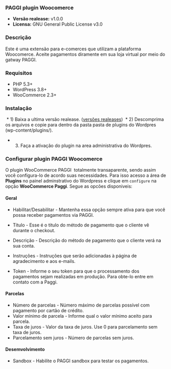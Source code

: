 
### PAGGI plugin Woocomerce

- **Versão realease:** v1.0.0
- **Licensa:** GNU General Public License v3.0

### Descrição
Este é uma extensão para e-comerces que utilizam a plataforma Woocomerce. Aceite pagamentos diramente em sua loja virtual por meio do gatway PAGGI.

### Requisitos
*  PHP 5.3+
*  WordPress 3.8+
*  WooCommerce 2.3+

### Instalação
  * 1) Baixa a ultima versão realease. ([versões realeases](https://github.com/paggi-com/woocommerce-paggi/releases))
  * 2) Descomprima os arquivos e copie para dentro da pasta pasta de plugins do Wordpres (wp-content/plugins/).
  * 3) Faça a ativação do plugin na area administrativa do Wordpres.
  
### Configurar plugin PAGGI Woocomerce

O plugin WooCommerce PAGGI  totalmente transaparente, sendo assim você configura-lo de acordo suas necessidades. Para isso acesso a área de **Plugins** no painel adminstrativo do Wordpress e clique em ```configure``` na opção **WooCommerce Paggi**.
Segue as opcões disponiveis:

#### Geral

 * Habilitar/Desabilitar - Mantenha essa opção sempre ativa para que você possa receber pagamentos via PAGGI.
 * Título - Esse é o titulo do método de pagamento que o cliente vê durante o checkout.
 * Descrição - Descrição do método de pagamento que o cliente verá na sua conta.
 * Instruções - Instruções que serão adicionadas à página de agradecimento e aos e-mails.
 
 * Token - Informe o seu token para que o processamento dos pagamentos sejam realizadas em produção. Para obte-lo entre em contato com a Paggi.
 
#### Parcelas

 * Número de parcelas - Número máximo de parcelas possível com pagamento por cartão de crédito.
 * Valor mínimo de parcela - Informe qual o valor mínimo aceito para parcela.
 * Taxa de juros - Valor da taxa de juros. Use 0 para parcelamento sem taxa de juros.
 * Parcelamento sem juros - Número de parcelas sem juros.
 
#### Desemvolvimento

 * Sandbox - Habilite o PAGGI sandbox para testar os pagamentos.
